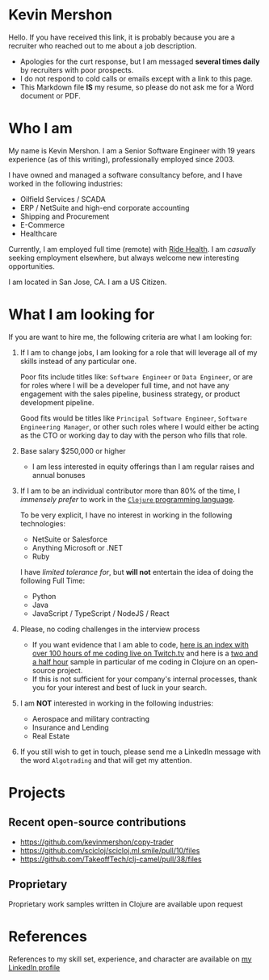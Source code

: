 # Kevin Mershon

Hello. If you have received this link, it is probably because you are a recruiter who reached out to me about a job description.

* Apologies for the curt response, but I am messaged **several times daily** by recruiters with poor prospects.
* I do not respond to cold calls or emails except with a link to this page.
* This Markdown file **IS** my resume, so please do not ask me for a Word document or PDF.

Who I am
==
My name is Kevin Mershon. I am a Senior Software Engineer with 19 years experience (as of this writing), professionally employed since 2003.

I have owned and managed a software consultancy before, and I have worked in the following industries:
* Oilfield Services / SCADA
* ERP / NetSuite and high-end corporate accounting
* Shipping and Procurement
* E-Commerce
* Healthcare

Currently, I am employed full time (remote) with [Ride
Health](https://www.ridehealth.com/). I am *casually* seeking employment
elsewhere, but always welcome new interesting opportunities.

I am located in San Jose, CA. I am a US Citizen.

What I am looking for
==

If you are want to hire me, the following criteria are what I am looking for:

1. If I am to change jobs, I am looking for a role that will leverage all of my skills instead of any particular one.

    Poor fits include titles like: `Software Engineer` or `Data Engineer`, or are for roles where I will be a developer full time, and not have any engagement with the sales pipeline, business strategy, or product development pipeline.

    Good fits would be titles like `Principal Software Engineer`, `Software Engineering Manager`, or other such roles where I would either be acting as the CTO or working day to day with the person who fills that role.

1. Base salary $250,000 or higher
    * I am less interested in equity offerings than I am regular raises and annual bonuses
1. If I am to be an individual contributor more than 80% of the time, I _immensely prefer_ to work in the [`Clojure` programming language](https://clojure.org/).

    To be very explicit, I have no interest in working in the following technologies:
    * NetSuite or Salesforce
    * Anything Microsoft or .NET
    * Ruby

    I have _limited tolerance for_, but **will not** entertain the idea of doing the following Full Time:
    * Python
    * Java
    * JavaScript / TypeScript / NodeJS / React

1. Please, no coding challenges in the interview process

    * If you want evidence that I am able to code, [here is an index with over 100 hours of me coding live on Twitch.tv](https://github.com/kevinmershon/livestream-highlights#twitch-channel) and here is a [two and a half hour](https://www.twitch.tv/videos/1465965304) sample in particular of me coding in Clojure on an open-source project.
    * If this is not sufficient for your company's internal processes, thank you for your interest and best of luck in your search.

1. I am **NOT** interested in working in the following industries:
    * Aerospace and military contracting
    * Insurance and Lending
    * Real Estate

1. If you still wish to get in touch, please send me a LinkedIn message with the word `Algotrading` and that will get my attention.

Projects
==

Recent open-source contributions
--
* https://github.com/kevinmershon/copy-trader
* https://github.com/scicloj/scicloj.ml.smile/pull/10/files
* https://github.com/TakeoffTech/clj-camel/pull/38/files

Proprietary
--
Proprietary work samples written in Clojure are available upon request

References
==
References to my skill set, experience, and character are available on [my LinkedIn profile](https://www.linkedin.com/in/kevinmershon)
